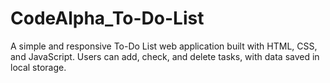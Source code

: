 # CodeAlpha_To-Do-List
A simple and responsive To-Do List web application built with HTML, CSS, and JavaScript. Users can add, check, and delete tasks, with data saved in local storage.
